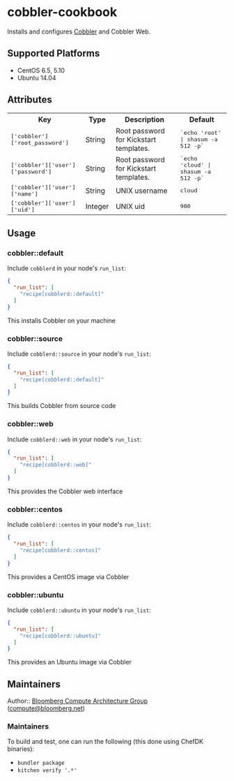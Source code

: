 cobbler-cookbook
================

Installs and configures [Cobbler][1] and Cobbler Web.

## Supported Platforms
- CentOS 6.5, 5.10
- Ubuntu 14.04

## Attributes

<table>
  <tr>
    <th>Key</th>
    <th>Type</th>
    <th>Description</th>
    <th>Default</th>
  </tr>
  <tr>
    <td><tt>['cobbler']['root_password']</tt></td>
    <td>String</td>
    <td>Root password for Kickstart templates.</td>
    <td><tt>`echo 'root' | shasum -a 512 -p`</tt></td>
  </tr>
  <tr>
    <td><tt>['cobbler']['user']['password']</tt></td>
    <td>String</td>
    <td>Root password for Kickstart templates.</td>
    <td><tt>`echo 'cloud' | shasum -a 512 -p`</tt></td>
  </tr>
  <tr>
    <td><tt>['cobbler']['user']['name']</tt></td>
    <td>String</td>
    <td>UNIX username</td>
    <td><tt>cloud</tt></td>
  </tr>
  <tr>
    <td><tt>['cobbler']['user']['uid']</tt></td>
    <td>Integer</td>
    <td>UNIX uid</td>
    <td><tt>900</tt></td>
  </tr>
</table>

## Usage

### cobbler::default

Include `cobblerd` in your node's `run_list`:

```json
{
  "run_list": [
    "recipe[cobblerd::default]"
  ]
}
```

This installs Cobbler on your machine

### cobbler::source

Include `cobblerd::source` in your node's `run_list`:

```json
{
  "run_list": [
    "recipe[cobblerd::default]"
  ]
}
```

This builds Cobbler from source code

### cobbler::web

Include `cobblerd::web` in your node's `run_list`:

```json
{
  "run_list": [
    "recipe[cobblerd::web]"
  ]
}
```

This provides the Cobbler web interface

### cobbler::centos

Include `cobblerd::centos` in your node's `run_list`:

```json
{
  "run_list": [
    "recipe[cobblerd::centos]"
  ]
}
```

This provides a CentOS image via Cobbler

### cobbler::ubuntu

Include `cobblerd::ubuntu` in your node's `run_list`:

```json
{
  "run_list": [
    "recipe[cobblerd::ubuntu]"
  ]
}
```

This provides an Ubuntu image via Cobbler

## Maintainers

Author:: [Bloomberg Compute Architecture Group][2] (<compute@bloomberg.net>)

### Maintainers

To build and test, one can run the following (this done using ChefDK binaries):
* `bundler package`
* `kitchen verify '.*'`

[1]: http://www.cobblerd.org
[2]: http://www.bloomberglabs.com/compute-architecture/
